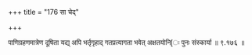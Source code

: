 +++
title = "176 सा चेद्"

+++

पाणिग्रहणमात्रेण दूषिता यद्य् अपि भर्तृगृहाद् गतप्रत्यागता भवेत् अक्षतयोनि[ः पुनः संस्कार्या ॥ ९.१७६ ॥